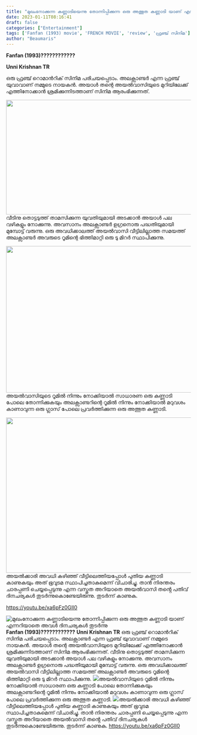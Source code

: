 ```yaml
---
title: "മുഖംനോക്കുന്ന കണ്ണാടിയെന്നു തോന്നിപ്പിക്കുന്ന ഒരു അത്ഭുത കണ്ണാടി യാണ് എന്നറിയാതെ അവൾ ദിനചര്യകൾ തുടർന്നു"
date: 2023-01-11T08:16:41
draft: false
categories: ["Entertainment"]
tags: ['Fanfan (1993) movie', 'FRENCH MOVIE', 'review', 'ഫ്രഞ്ച് സിനിമ']
author: "Beaumaris"
---
```


<strong>Fanfan (1993)????????????</strong>

<strong>Unni Krishnan TR</strong>

ഒരു ഫ്രഞ്ച് റൊമാൻറിക് സിനിമ പരിചയപ്പെടാം. അലക്സാണ്ടർ എന്ന ഫ്രഞ്ച് യുവാവാണ് നമ്മുടെ നായകൻ. അയാൾ തന്റെ അയൽവാസിയുടെ മുറിയിലേക്ക് എത്തിനോക്കാൻ ശ്രമിക്കുന്നിടത്താണ് സിനിമ ആരംഭിക്കുന്നത്.

<img class="size-full wp-image-378682 aligncenter" src="https://cdn.boolokam.com/articles/2023/01/2rrrr.jpg" alt="" width="564" height="313" />വീടിനു തൊട്ടടുത്ത് താമസിക്കുന്ന യുവതിയുമായി അടക്കാൻ അയാൾ പല വഴികളും നോക്കുന്നു. അവസാനം അലക്സാണ്ടർ ഉഗ്രനൊരു പദ്ധതിയുമായി മുമ്പോട്ട് വരുന്നു. ഒരു അവധിക്കാലത്ത് അയൽവാസി വീട്ടിലില്ലാത്ത സമയത്ത് അലക്സാണ്ടർ അവരുടെ റൂമിന്റെ ഭിത്തിമാറ്റി ഒരു ടു മിറർ സ്ഥാപിക്കുന്നു.

<img class="size-full wp-image-378683 aligncenter" src="https://cdn.boolokam.com/articles/2023/01/qw.jpg" alt="" width="720" height="400" />അയൽവാസിയുടെ റൂമിൽ നിന്നും നോക്കിയാൽ സാധാരണ ഒരു കണ്ണാടി പോലെ തോന്നിക്കുകയും അലക്സാണ്ടറിന്റെ റൂമിൽ നിന്നും നോക്കിയാൽ മറുവശം കാണാവുന്ന ഒരു ഗ്ലാസ് പോലെ പ്രവർത്തിക്കുന്ന ഒരു അത്ഭുത കണ്ണാടി.

<img class=" wp-image-378684 aligncenter" src="https://cdn.boolokam.com/articles/2023/01/wweee-1024x695.jpg" alt="" width="625" height="424" />അയൽക്കാരി അവധി കഴിഞ്ഞ് വീട്ടിലെത്തിയപ്പോൾ പുതിയ കണ്ണാടി കാണുകയും അത് ഭൂവുടമ സ്ഥാപിച്ചതാകുമെന്ന് വിചാരിച്ചു. താൻ നിരന്തരം ചാരപ്പണി ചെയ്യപ്പെടുന്നു എന്ന വസ്തുത അറിയാതെ അയൽവാസി തൻ്റെ പതിവ് ദിനചര്യകൾ തുടർന്നുകൊണ്ടേയിരുന്നു. തുടർന്ന് കാണുക.

https://youtu.be/xa6pFz0GIl0


![മുഖംനോക്കുന്ന കണ്ണാടിയെന്നു തോന്നിപ്പിക്കുന്ന ഒരു അത്ഭുത കണ്ണാടി യാണ് എന്നറിയാതെ അവൾ ദിനചര്യകൾ തുടർന്നു](https://cdn.boolokam.com/articles/2023/01/2rrrr.jpg)**Fanfan (1993)????????????** **Unni Krishnan TR** ഒരു ഫ്രഞ്ച് റൊമാൻറിക് സിനിമ പരിചയപ്പെടാം. അലക്സാണ്ടർ എന്ന ഫ്രഞ്ച് യുവാവാണ് നമ്മുടെ നായകൻ. അയാൾ തന്റെ അയൽവാസിയുടെ മുറിയിലേക്ക് എത്തിനോക്കാൻ ശ്രമിക്കുന്നിടത്താണ് സിനിമ ആരംഭിക്കുന്നത്. വീടിനു തൊട്ടടുത്ത് താമസിക്കുന്ന യുവതിയുമായി അടക്കാൻ അയാൾ പല വഴികളും നോക്കുന്നു. അവസാനം അലക്സാണ്ടർ ഉഗ്രനൊരു പദ്ധതിയുമായി മുമ്പോട്ട് വരുന്നു. ഒരു അവധിക്കാലത്ത് അയൽവാസി വീട്ടിലില്ലാത്ത സമയത്ത് അലക്സാണ്ടർ അവരുടെ റൂമിന്റെ ഭിത്തിമാറ്റി ഒരു ടു മിറർ സ്ഥാപിക്കുന്നു. ![](https://cdn.boolokam.com/articles/2023/01/qw.jpg)അയൽവാസിയുടെ റൂമിൽ നിന്നും നോക്കിയാൽ സാധാരണ ഒരു കണ്ണാടി പോലെ തോന്നിക്കുകയും അലക്സാണ്ടറിന്റെ റൂമിൽ നിന്നും നോക്കിയാൽ മറുവശം കാണാവുന്ന ഒരു ഗ്ലാസ് പോലെ പ്രവർത്തിക്കുന്ന ഒരു അത്ഭുത കണ്ണാടി. ![](https://cdn.boolokam.com/articles/2023/01/wweee-1024x695.jpg)അയൽക്കാരി അവധി കഴിഞ്ഞ് വീട്ടിലെത്തിയപ്പോൾ പുതിയ കണ്ണാടി കാണുകയും അത് ഭൂവുടമ സ്ഥാപിച്ചതാകുമെന്ന് വിചാരിച്ചു. താൻ നിരന്തരം ചാരപ്പണി ചെയ്യപ്പെടുന്നു എന്ന വസ്തുത അറിയാതെ അയൽവാസി തൻ്റെ പതിവ് ദിനചര്യകൾ തുടർന്നുകൊണ്ടേയിരുന്നു. തുടർന്ന് കാണുക. https://youtu.be/xa6pFz0GIl0
